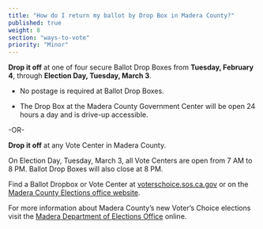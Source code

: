```yaml
---
title: "How do I return my ballot by Drop Box in Madera County?"
published: true
weight: 8
section: "ways-to-vote"
priority: "Minor"
---
```


**Drop it off** at one of four secure Ballot Drop Boxes from **Tuesday, February 4**, through **Election Day, Tuesday, March 3**.  

- No postage is required at Ballot Drop Boxes.  

- The Drop Box at the Madera County Government Center will be open 24 hours a day and is drive-up accessible.

-OR-

**Drop it off** at any Vote Center in Madera County.   

On Election Day, Tuesday, March 3, all Vote Centers are open from 7 AM to 8 PM. Ballot Drop Boxes will also close at 8 PM. 

Find a Ballot Dropbox or Vote Center at [voterschoice.sos.ca.gov](http://www.sos.ca.gov/elections/voters-choice-act/) or on the [Madera County Elections office website](https://votemadera.com/event-directory/where-is-my-polling-place/). 

For more information about Madera County’s new Voter’s Choice elections visit the [Madera Department of Elections Office](http://votemadera.com/vca/) online. 
